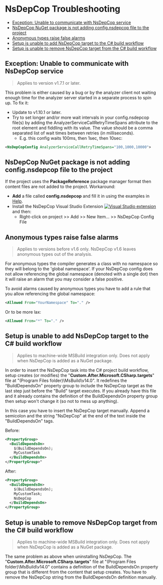 # NsDepCop Troubleshooting

* [Exception: Unable to communicate with NsDepCop service](#item5)
* [NsDepCop NuGet package is not adding config.nsdepcop file to the project](#item4)
* [Anonymous types raise false alarms](#item3)
* [Setup is unable to add NsDepCop target to the C# build workflow](#item2)
* [Setup is unable to remove NsDepCop target from the C# build workflow](#item1)

<a name="item5"></a>
## Exception: Unable to communicate with NsDepCop service
> Applies to version v1.7.1 or later.

This problem is either caused by a bug or by the analyzer client not waiting enough time for the analyzer server started in a separate process to spin up.
To fix it:
* Update to v1.10.1 or later. 
* Try to set longer and/or more wait intervals in your config.nsdepcop file(s) by adding the AnalyzerServiceCallRetryTimeSpans attribute to the root element and fiddling with its value. The value should be a comma separated list of wait times between retries (in milliseconds).
  * E.g. this config waits 100ms, then 1sec, then 10sec:

```xml
<NsDepCopConfig AnalyzerServiceCallRetryTimeSpans="100,1000,10000">
```

<a name="item4"></a>
## NsDepCop NuGet package is not adding config.nsdepcop file to the project
If the project uses the **PackageReference** package manager format then content files are not added to the project. 
Workaround:
* **Add** a file called **config.nsdepcop** and fill it in using the examples in [Help](Help.md).
* Install the NsDepCop Visual Studio Extension [![Visual Studio extension](https://img.shields.io/badge/Visual%20Studio%20Marketplace-NsDepCop%20VS2017-green.svg)](https://marketplace.visualstudio.com/items?itemName=FerencVizkeleti.NsDepCopVS2017-CodedependencycheckerforC) and then:
  * Right-click on project >> Add >> New Item... >> NsDepCop Config File

<a name="item3"></a>
## Anonymous types raise false alarms

> Applies to versions before v1.6 only. NsDepCop v1.6 leaves anonymous types out of the analysis. 

For anonymous types the compiler generates a class with no namespace so they will belong to the 'global namespace'. If your NsDepCop config does not allow referencing the global namespace (denoted with a single dot) then it will raise an alarm that you may consider a false positive.

To avoid alarms caused by anonymous types you have to add a rule that you allow referencing the global namespace:
```xml
<Allowed From="YourNamespace" To="." />
```

Or to be more lax:
```xml
<Allowed From="*" To="." />
```

<a name="item2"></a>
## Setup is unable to add NsDepCop target to the C# build workflow

> Applies to machine-wide MSBuild integration only. Does not apply when NsDepCop is added as a NuGet package.

In order to insert the NsDepCop task into the C# project build workflow, setup creates (or modifies) the "**Custom.After.Microsoft.CSharp.targets**" file at "(Program Files folder)\MsBuild\v14.0".
It redefines the "BuildDependsOn" property group to include the NsDepCop target as the last step just before the "Build" target executes. 
If you already have this file and it already contains the definition of the BuildDependsOn property group then setup won't change it (so not to mess up anything). 

In this case you have to insert the NsDepCop target manually. 
Append a semicolon and the string "NsDepCop" at the end of the text inside the "BuildDependsOn" tags.

Before:
```xml
<PropertyGroup>
  <BuildDependsOn>
    $(BuildDependsOn);
    MyCustomTask
  </BuildDependsOn>
</PropertyGroup>"
```
After:
```xml
<PropertyGroup>
  <BuildDependsOn>
    $(BuildDependsOn);
    MyCustomTask;
    NsDepCop
  </BuildDependsOn>
</PropertyGroup>
```

<a name="item1"></a>
## Setup is unable to remove NsDepCop target from the C# build workflow

> Applies to machine-wide MSBuild integration only. Does not apply when NsDepCop is added as a NuGet package.

The same problem as above when uninstalling NsDepCop. 
The "**Custom.After.Microsoft.CSharp.targets**" file at "(Program Files folder)\MsBuild\v14.0" contains a definition of the BuildDependsOn property group that is different from the content that setup creates. 
You have to remove the NsDepCop string from the BuildDependsOn definition manually.
